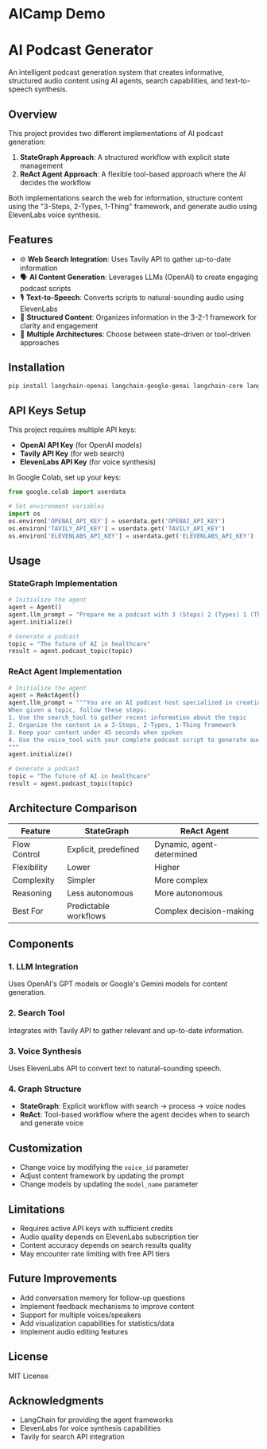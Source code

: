 # AICamp Demo

# AI Podcast Generator

An intelligent podcast generation system that creates informative, structured audio content using AI agents, search capabilities, and text-to-speech synthesis.

## Overview

This project provides two different implementations of AI podcast generation:

1. **StateGraph Approach**: A structured workflow with explicit state management
2. **ReAct Agent Approach**: A flexible tool-based approach where the AI decides the workflow

Both implementations search the web for information, structure content using the "3-Steps, 2-Types, 1-Thing" framework, and generate audio using ElevenLabs voice synthesis.

## Features

- 🌐 **Web Search Integration**: Uses Tavily API to gather up-to-date information
- 🗣️ **AI Content Generation**: Leverages LLMs (OpenAI) to create engaging podcast scripts
- 🎙️ **Text-to-Speech**: Converts scripts to natural-sounding audio using ElevenLabs
- 🧠 **Structured Content**: Organizes information in the 3-2-1 framework for clarity and engagement
- 🔄 **Multiple Architectures**: Choose between state-driven or tool-driven approaches

## Installation

```bash
pip install langchain-openai langchain-google-genai langchain-core langchain-tavily langgraph elevenlabs
```

## API Keys Setup

This project requires multiple API keys:

- **OpenAI API Key** (for OpenAI models)
- **Tavily API Key** (for web search)
- **ElevenLabs API Key** (for voice synthesis)

In Google Colab, set up your keys:

```python
from google.colab import userdata

# Set environment variables
import os
os.environ['OPENAI_API_KEY'] = userdata.get('OPENAI_API_KEY')
os.environ['TAVILY_API_KEY'] = userdata.get('TAVILY_API_KEY')
os.environ['ELEVENLABS_API_KEY'] = userdata.get('ELEVENLABS_API_KEY')
```

## Usage

### StateGraph Implementation

```python
# Initialize the agent
agent = Agent()
agent.llm_prompt = "Prepare me a podcast with 3 (Steps) 2 (Types) 1 (Thing) framework. Keep the conversation under 2 minutes"
agent.initialize()

# Generate a podcast
topic = "The future of AI in healthcare"
result = agent.podcast_topic(topic)
```

### ReAct Agent Implementation

```python
# Initialize the agent
agent = ReActAgent()
agent.llm_prompt = """You are an AI podcast host specialized in creating informative podcasts.
When given a topic, follow these steps:
1. Use the search_tool to gather recent information about the topic
2. Organize the content in a 3-Steps, 2-Types, 1-Thing framework
3. Keep your content under 45 seconds when spoken
4. Use the voice_tool with your complete podcast script to generate audio
"""
agent.initialize()

# Generate a podcast
topic = "The future of AI in healthcare"
result = agent.podcast_topic(topic)
```

## Architecture Comparison

| Feature | StateGraph | ReAct Agent |
|---------|------------|-------------|
| Flow Control | Explicit, predefined | Dynamic, agent-determined |
| Flexibility | Lower | Higher |
| Complexity | Simpler | More complex |
| Reasoning | Less autonomous | More autonomous |
| Best For | Predictable workflows | Complex decision-making |

## Components

### 1. LLM Integration
Uses OpenAI's GPT models or Google's Gemini models for content generation.

### 2. Search Tool
Integrates with Tavily API to gather relevant and up-to-date information.

### 3. Voice Synthesis
Uses ElevenLabs API to convert text to natural-sounding speech.

### 4. Graph Structure
- **StateGraph**: Explicit workflow with search → process → voice nodes
- **ReAct**: Tool-based workflow where the agent decides when to search and generate voice

## Customization

- Change voice by modifying the `voice_id` parameter
- Adjust content framework by updating the prompt
- Change models by updating the `model_name` parameter

## Limitations

- Requires active API keys with sufficient credits
- Audio quality depends on ElevenLabs subscription tier
- Content accuracy depends on search results quality
- May encounter rate limiting with free API tiers

## Future Improvements

- Add conversation memory for follow-up questions
- Implement feedback mechanisms to improve content
- Support for multiple voices/speakers
- Add visualization capabilities for statistics/data
- Implement audio editing features

## License

MIT License

## Acknowledgments

- LangChain for providing the agent frameworks
- ElevenLabs for voice synthesis capabilities
- Tavily for search API integration
